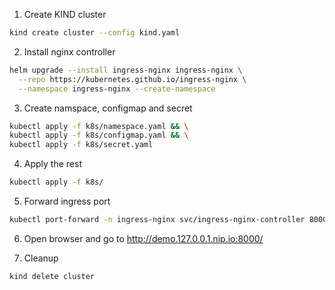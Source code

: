 1. Create KIND cluster
```bash
kind create cluster --config kind.yaml
```

2. Install nginx controller
```bash
helm upgrade --install ingress-nginx ingress-nginx \
  --repo https://kubernetes.github.io/ingress-nginx \
  --namespace ingress-nginx --create-namespace
```

3. Create namspace, configmap and secret
```bash
kubectl apply -f k8s/namespace.yaml && \
kubectl apply -f k8s/configmap.yaml && \
kubectl apply -f k8s/secret.yaml
```

4. Apply the rest
```bash
kubectl apply -f k8s/
```

5. Forward ingress port
```bash
kubectl port-forward -n ingress-nginx svc/ingress-nginx-controller 8000:80
```

6. Open browser and go to http://demo.127.0.0.1.nip.io:8000/

7. Cleanup
```bash
kind delete cluster
```


